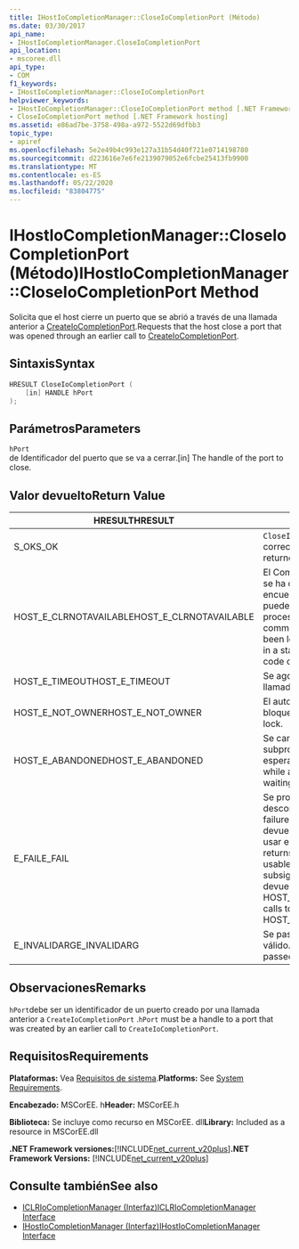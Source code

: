 ```yaml
---
title: IHostIoCompletionManager::CloseIoCompletionPort (Método)
ms.date: 03/30/2017
api_name:
- IHostIoCompletionManager.CloseIoCompletionPort
api_location:
- mscoree.dll
api_type:
- COM
f1_keywords:
- IHostIoCompletionManager::CloseIoCompletionPort
helpviewer_keywords:
- IHostIoCompletionManager::CloseIoCompletionPort method [.NET Framework hosting]
- CloseIoCompletionPort method [.NET Framework hosting]
ms.assetid: e86ad7be-3758-498a-a972-5522d69dfbb3
topic_type:
- apiref
ms.openlocfilehash: 5e2e49b4c993e127a31b54d40f721e0714198780
ms.sourcegitcommit: d223616e7e6fe2139079052e6fcbe25413fb9900
ms.translationtype: MT
ms.contentlocale: es-ES
ms.lasthandoff: 05/22/2020
ms.locfileid: "83804775"
---
```

# <a name="ihostiocompletionmanagercloseiocompletionport-method"></a><span data-ttu-id="c8ecb-102">IHostIoCompletionManager::CloseIoCompletionPort (Método)</span><span class="sxs-lookup"><span data-stu-id="c8ecb-102">IHostIoCompletionManager::CloseIoCompletionPort Method</span></span>
<span data-ttu-id="c8ecb-103">Solicita que el host cierre un puerto que se abrió a través de una llamada anterior a [CreateIoCompletionPort](ihostiocompletionmanager-createiocompletionport-method.md).</span><span class="sxs-lookup"><span data-stu-id="c8ecb-103">Requests that the host close a port that was opened through an earlier call to [CreateIoCompletionPort](ihostiocompletionmanager-createiocompletionport-method.md).</span></span>  
  
## <a name="syntax"></a><span data-ttu-id="c8ecb-104">Sintaxis</span><span class="sxs-lookup"><span data-stu-id="c8ecb-104">Syntax</span></span>  
  
```cpp  
HRESULT CloseIoCompletionPort (  
    [in] HANDLE hPort  
);  
```  
  
## <a name="parameters"></a><span data-ttu-id="c8ecb-105">Parámetros</span><span class="sxs-lookup"><span data-stu-id="c8ecb-105">Parameters</span></span>  
 `hPort`  
 <span data-ttu-id="c8ecb-106">de Identificador del puerto que se va a cerrar.</span><span class="sxs-lookup"><span data-stu-id="c8ecb-106">[in] The handle of the port to close.</span></span>  
  
## <a name="return-value"></a><span data-ttu-id="c8ecb-107">Valor devuelto</span><span class="sxs-lookup"><span data-stu-id="c8ecb-107">Return Value</span></span>  
  
|<span data-ttu-id="c8ecb-108">HRESULT</span><span class="sxs-lookup"><span data-stu-id="c8ecb-108">HRESULT</span></span>|<span data-ttu-id="c8ecb-109">Descripción</span><span class="sxs-lookup"><span data-stu-id="c8ecb-109">Description</span></span>|  
|-------------|-----------------|  
|<span data-ttu-id="c8ecb-110">S_OK</span><span class="sxs-lookup"><span data-stu-id="c8ecb-110">S_OK</span></span>|<span data-ttu-id="c8ecb-111">`CloseIoCompletionPort`se devolvió correctamente.</span><span class="sxs-lookup"><span data-stu-id="c8ecb-111">`CloseIoCompletionPort` returned successfully.</span></span>|  
|<span data-ttu-id="c8ecb-112">HOST_E_CLRNOTAVAILABLE</span><span class="sxs-lookup"><span data-stu-id="c8ecb-112">HOST_E_CLRNOTAVAILABLE</span></span>|<span data-ttu-id="c8ecb-113">El Common Language Runtime (CLR) no se ha cargado en un proceso o el CLR se encuentra en un estado en el que no puede ejecutar código administrado ni procesar la llamada correctamente.</span><span class="sxs-lookup"><span data-stu-id="c8ecb-113">The common language runtime (CLR) has not been loaded into a process, or the CLR is in a state in which it cannot run managed code or process the call successfully.</span></span>|  
|<span data-ttu-id="c8ecb-114">HOST_E_TIMEOUT</span><span class="sxs-lookup"><span data-stu-id="c8ecb-114">HOST_E_TIMEOUT</span></span>|<span data-ttu-id="c8ecb-115">Se agotó el tiempo de espera de la llamada.</span><span class="sxs-lookup"><span data-stu-id="c8ecb-115">The call timed out.</span></span>|  
|<span data-ttu-id="c8ecb-116">HOST_E_NOT_OWNER</span><span class="sxs-lookup"><span data-stu-id="c8ecb-116">HOST_E_NOT_OWNER</span></span>|<span data-ttu-id="c8ecb-117">El autor de la llamada no posee el bloqueo.</span><span class="sxs-lookup"><span data-stu-id="c8ecb-117">The caller does not own the lock.</span></span>|  
|<span data-ttu-id="c8ecb-118">HOST_E_ABANDONED</span><span class="sxs-lookup"><span data-stu-id="c8ecb-118">HOST_E_ABANDONED</span></span>|<span data-ttu-id="c8ecb-119">Se canceló un evento mientras un subproceso o fibra bloqueados estaba esperando en él.</span><span class="sxs-lookup"><span data-stu-id="c8ecb-119">An event was canceled while a blocked thread or fiber was waiting on it.</span></span>|  
|<span data-ttu-id="c8ecb-120">E_FAIL</span><span class="sxs-lookup"><span data-stu-id="c8ecb-120">E_FAIL</span></span>|<span data-ttu-id="c8ecb-121">Se produjo un error grave desconocido.</span><span class="sxs-lookup"><span data-stu-id="c8ecb-121">An unknown catastrophic failure occurred.</span></span> <span data-ttu-id="c8ecb-122">Cuando un método devuelve E_FAIL, CLR ya no se puede usar en el proceso.</span><span class="sxs-lookup"><span data-stu-id="c8ecb-122">When a method returns E_FAIL, the CLR is no longer usable within the process.</span></span> <span data-ttu-id="c8ecb-123">Las llamadas subsiguientes a métodos de hospedaje devuelven HOST_E_CLRNOTAVAILABLE.</span><span class="sxs-lookup"><span data-stu-id="c8ecb-123">Subsequent calls to hosting methods return HOST_E_CLRNOTAVAILABLE.</span></span>|  
|<span data-ttu-id="c8ecb-124">E_INVALIDARG</span><span class="sxs-lookup"><span data-stu-id="c8ecb-124">E_INVALIDARG</span></span>|<span data-ttu-id="c8ecb-125">Se pasó un identificador de puerto no válido.</span><span class="sxs-lookup"><span data-stu-id="c8ecb-125">An invalid port handle was passed.</span></span>|  
  
## <a name="remarks"></a><span data-ttu-id="c8ecb-126">Observaciones</span><span class="sxs-lookup"><span data-stu-id="c8ecb-126">Remarks</span></span>  
 <span data-ttu-id="c8ecb-127">`hPort`debe ser un identificador de un puerto creado por una llamada anterior a `CreateIoCompletionPort` .</span><span class="sxs-lookup"><span data-stu-id="c8ecb-127">`hPort` must be a handle to a port that was created by an earlier call to `CreateIoCompletionPort`.</span></span>  
  
## <a name="requirements"></a><span data-ttu-id="c8ecb-128">Requisitos</span><span class="sxs-lookup"><span data-stu-id="c8ecb-128">Requirements</span></span>  
 <span data-ttu-id="c8ecb-129">**Plataformas:** Vea [Requisitos de sistema](../../get-started/system-requirements.md).</span><span class="sxs-lookup"><span data-stu-id="c8ecb-129">**Platforms:** See [System Requirements](../../get-started/system-requirements.md).</span></span>  
  
 <span data-ttu-id="c8ecb-130">**Encabezado:** MSCorEE. h</span><span class="sxs-lookup"><span data-stu-id="c8ecb-130">**Header:** MSCorEE.h</span></span>  
  
 <span data-ttu-id="c8ecb-131">**Biblioteca:** Se incluye como recurso en MSCorEE. dll</span><span class="sxs-lookup"><span data-stu-id="c8ecb-131">**Library:** Included as a resource in MSCorEE.dll</span></span>  
  
 <span data-ttu-id="c8ecb-132">**.NET Framework versiones:**[!INCLUDE[net_current_v20plus](../../../../includes/net-current-v20plus-md.md)]</span><span class="sxs-lookup"><span data-stu-id="c8ecb-132">**.NET Framework Versions:** [!INCLUDE[net_current_v20plus](../../../../includes/net-current-v20plus-md.md)]</span></span>  
  
## <a name="see-also"></a><span data-ttu-id="c8ecb-133">Consulte también</span><span class="sxs-lookup"><span data-stu-id="c8ecb-133">See also</span></span>

- [<span data-ttu-id="c8ecb-134">ICLRIoCompletionManager (Interfaz)</span><span class="sxs-lookup"><span data-stu-id="c8ecb-134">ICLRIoCompletionManager Interface</span></span>](iclriocompletionmanager-interface.md)
- [<span data-ttu-id="c8ecb-135">IHostIoCompletionManager (Interfaz)</span><span class="sxs-lookup"><span data-stu-id="c8ecb-135">IHostIoCompletionManager Interface</span></span>](ihostiocompletionmanager-interface.md)
